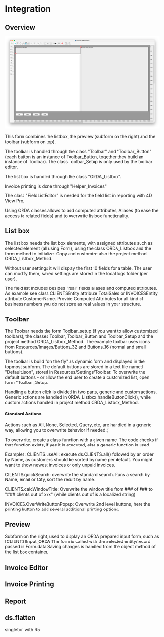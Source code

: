 # Integration

## Overview

<img src="ORDAListbox.png" alt="ORDAListbox" width="600"/>

This form combines the listbox, the preview (subform on the right) and the toolbar (subform on top).

The toolbar is handled through the class "Toolbar" and "Toolbar_Button" (each button is an instance of Toolbar_Button, together they build an instance of Toolbar).
The class Toolbar_Setup is only used by the toolbar editor.

The list box is handled through the class "ORDA_Listbox".

Invoice printing is done through "Helper_Invoices"

The class "FieldListEditor" is needed for the field list in reporting with 4D View Pro.

Using ORDA classes allows to add computed attributes, Aliases (to ease the access to related fields) and to overwrite listbox functionality.


## List box

The list box needs the list box elements, with assigned attributes such as selected element (all using Form), using the class ORDA_Listbox and the form method to initialize. Copy and customize also the project method ORDA_Listbox_Method.

Without user settings it will display the first 10 fields for a table.
The user can modify them, saved settings are stored in the local logs folder (per user).

The field list includes besides "real" fields aliases and computed attributes.
As example see class CLIENTSEntity attribute TotalSales or INVOICESEntity attribute CustomerName.
Provide Computed Attributes for all kind of business numbers you do not store as real values in your structure.

## Toolbar

The Toolbar needs the form Toolbar_setup (if you want to allow customized toolbars), the classes Toolbar, Toolbar_Button and Toolbar_Setup and the project method ORDA_Listbox_Method. The example toolbar uses icons from Resources/Images/Buttons_32 and Buttons_16 (normal and small buttons).

The toolbar is build "on the fly" as dynamic form and displayed in the topmost subform. 
The default buttons are stored in a text file named "Default.json", stored in Resources/Settings/Toolbar.
To overwrite the default buttons - or allow the end user to create a customized list, open form "Toolbar_Setup.

Handling a button click is divided in two parts, generic and custom actions.
Generic actions are handled in ORDA_Listbox.handleButtonClick(), while custom actions handled in project method ORDA_Listbox_Method.

#### Standard Actions
Actions such as All, None, Selected, Query, etc, are handled in a generic way, allowing you to overwrite behavior if needed.‚‘

To overwrite, create a class  function with a given name. The code checks if that function exists, if yes it is executed, else a generic function is used.

Examples:
CLIENTS.useAll: execute ds.CLIENTS.all() followed by an order by Name, as customers should be sorted by name per default. You might want to show newest invoices or only unpaid invoices.

CILENTS.quickSearch: overwrite the standard search. Runs a search by Name, email or City, sort the result by name.

CLIENTS.calcWindowTitle: Overwrite the window title from ### of ### to "### clients out of xxx" (while clients out of is a localized string)

INVOICES.OverWriteButtonPopup: Overwrite 2nd level buttons, here the printing button to add several additional printing options.

## Preview
Subform on the right, used to display an ORDA prepared input form, such as [CLIENTS]Input_ORDA
The form is called with the selected entity/record passed in Form.data
Saving changes is handled from the object method of the list box container.


## Invoice Editor



## Invoice Printing


## Report




## ds.flatten
singleton with R5